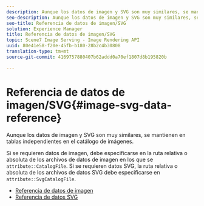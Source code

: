 ```yaml
---
description: Aunque los datos de imagen y SVG son muy similares, se mantienen en tablas independientes en el catálogo de imágenes.
seo-description: Aunque los datos de imagen y SVG son muy similares, se mantienen en tablas independientes en el catálogo de imágenes.
seo-title: Referencia de datos de imagen/SVG
solution: Experience Manager
title: Referencia de datos de imagen/SVG
topic: Scene7 Image Serving - Image Rendering API
uuid: 80e41e58-f20e-45fb-b180-28b2c4b30808
translation-type: tm+mt
source-git-commit: 4169757880407b62addd0a70ef1807d8b195820b

---
```



# Referencia de datos de imagen/SVG{#image-svg-data-reference}

Aunque los datos de imagen y SVG son muy similares, se mantienen en tablas independientes en el catálogo de imágenes.

Si se requieren datos de imagen, debe especificarse en la ruta relativa o absoluta de los archivos de datos de imagen en los que se `attribute::CatalogFile`. Si se requieren datos SVG, la ruta relativa o absoluta de los archivos de datos SVG debe especificarse en `attribute::SvgCatalogFile`.

* [Referencia de datos de imagen](c-image-data-reference/c-image-data-reference.md)
* [Referencia de datos SVG](c-svg-data-reference/c-svg-data-reference.md)
